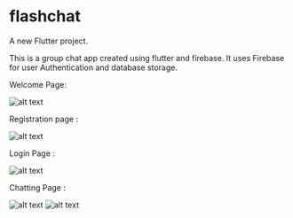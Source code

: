 # flashchat

A new Flutter project.

This is a group chat app created using flutter and firebase.
It uses Firebase for user Authentication and database storage.


Welcome Page:

![alt text](https://github.com/pra23pat/FlashChat/blob/main/start.gif)


Registration page :

![alt text](https://github.com/pra23pat/FlashChat/blob/main/register.jpg)

Login Page :

![alt text](https://github.com/pra23pat/FlashChat/blob/main/login.jpg)

Chatting Page :

![alt text](https://github.com/pra23pat/FlashChat/blob/main/chatting.gif)       ![alt text](https://github.com/pra23pat/FlashChat/blob/main/chat%201.jpg)
